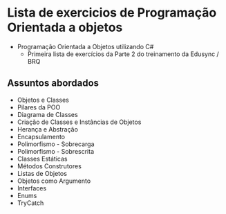 # Lista de exercicios de Programação Orientada a objetos
- Programação Orientada a Objetos utilizando C#
  - Primeira lista de exercícios da Parte 2 do treinamento da Edusync / BRQ


## Assuntos abordados
  - Objetos e Classes
  - Pilares da POO
  - Diagrama de Classes
  - Criação de Classes e Instâncias de Objetos
  - Herança e Abstração
  - Encapsulamento
  - Polimorfismo - Sobrecarga
  - Polimorfismo - Sobrescrita
  - Classes Estáticas
  - Métodos Construtores
  - Listas de Objetos
  - Objetos como Argumento
  - Interfaces
  - Enums
  - TryCatch
